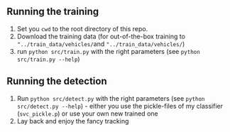 ## Running the training
1. Set you `cwd` to the root directory of this repo. 
2. Download the training data (for out-of-the-box training to `"../train_data/vehicles/`and `"../train_data/vehicles/`)
3. run `python src/train.py` with the right parameters (see `python src/train.py --help`)

## Running the detection
1. Run `python src/detect.py` with the right parameters (see `python src/detect.py --help`) - either you use the pickle-files of my classifier (`svc_pickle.p`) or use your own new trained one
2. Lay back and enjoy the fancy tracking